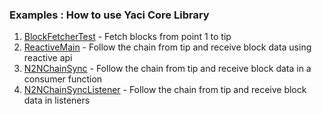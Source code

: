### Examples : How to use Yaci Core Library

1. [BlockFetcherTest](src/main/java/com/bloxbean/cardano/yaci/hello/BlockFetchTest.java) - Fetch blocks from point 1 to tip
2. [ReactiveMain](src/main/java/com/bloxbean/cardano/yaci/hello/ReactiveMain.java)  - Follow the chain from tip and receive block data using reactive api
3. [N2NChainSync](src/main/java/com/bloxbean/cardano/yaci/hello/N2NChainSyncMain.java) - Follow the chain from tip and receive block data in a consumer function
4. [N2NChainSyncListener](src/main/java/com/bloxbean/cardano/yaci/hello/N2NChainSyncListenerMain.java) - Follow the chain from tip and receive block data in listeners


